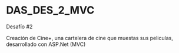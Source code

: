 # DAS_DES_2_MVC
Desafío #2

Creación de Cine+, una cartelera de cine que muestas sus peliculas, desarrollado con ASP.Net (MVC)
